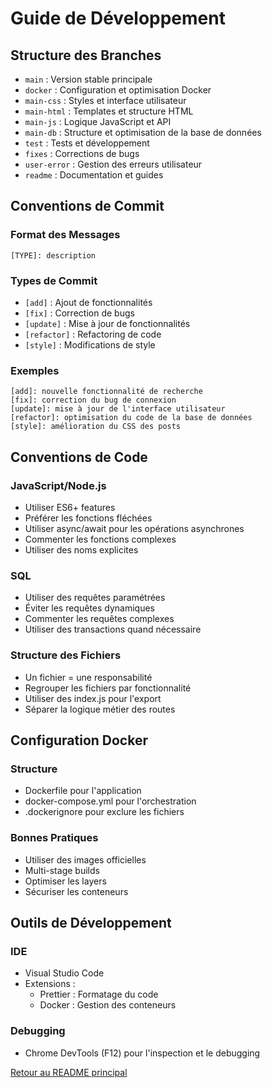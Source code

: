 # Guide de Développement

## Structure des Branches

- `main` : Version stable principale
- `docker` : Configuration et optimisation Docker
- `main-css` : Styles et interface utilisateur
- `main-html` : Templates et structure HTML
- `main-js` : Logique JavaScript et API
- `main-db` : Structure et optimisation de la base de données
- `test` : Tests et développement
- `fixes` : Corrections de bugs
- `user-error` : Gestion des erreurs utilisateur
- `readme` : Documentation et guides

## Conventions de Commit

### Format des Messages
```
[TYPE]: description
```

### Types de Commit
- `[add]` : Ajout de fonctionnalités
- `[fix]` : Correction de bugs
- `[update]` : Mise à jour de fonctionnalités
- `[refactor]` : Refactoring de code
- `[style]` : Modifications de style

### Exemples
```
[add]: nouvelle fonctionnalité de recherche
[fix]: correction du bug de connexion
[update]: mise à jour de l'interface utilisateur
[refactor]: optimisation du code de la base de données
[style]: amélioration du CSS des posts
```

## Conventions de Code

### JavaScript/Node.js
- Utiliser ES6+ features
- Préférer les fonctions fléchées
- Utiliser async/await pour les opérations asynchrones
- Commenter les fonctions complexes
- Utiliser des noms explicites

### SQL
- Utiliser des requêtes paramétrées
- Éviter les requêtes dynamiques
- Commenter les requêtes complexes
- Utiliser des transactions quand nécessaire

### Structure des Fichiers
- Un fichier = une responsabilité
- Regrouper les fichiers par fonctionnalité
- Utiliser des index.js pour l'export
- Séparer la logique métier des routes

## Configuration Docker

### Structure
- Dockerfile pour l'application
- docker-compose.yml pour l'orchestration
- .dockerignore pour exclure les fichiers

### Bonnes Pratiques
- Utiliser des images officielles
- Multi-stage builds
- Optimiser les layers
- Sécuriser les conteneurs

## Outils de Développement

### IDE
- Visual Studio Code
- Extensions :
  - Prettier : Formatage du code
  - Docker : Gestion des conteneurs

### Debugging
- Chrome DevTools (F12) pour l'inspection et le debugging

[Retour au README principal](../README.md) 